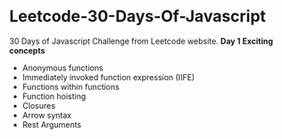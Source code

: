 # Leetcode-30-Days-Of-Javascript
30 Days of Javascript Challenge from Leetcode website.
**Day 1 Exciting concepts**
- Anonymous functions
- Immediately invoked function expression (IIFE)
- Functions within functions
- Function hoisting
- Closures
- Arrow syntax
- Rest Arguments
